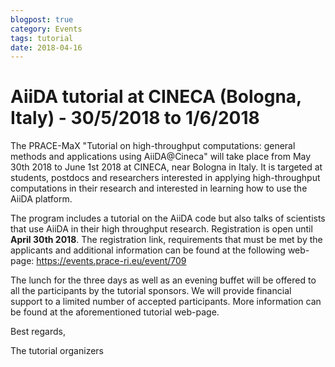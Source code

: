 ```yaml
---
blogpost: true
category: Events
tags: tutorial
date: 2018-04-16
---
```


# AiiDA tutorial at CINECA (Bologna, Italy) - 30/5/2018 to 1/6/2018

The PRACE-MaX "Tutorial on high-throughput computations: general methods and applications using AiiDA@Cineca" will take place from May 30th 2018 to June 1st 2018 at CINECA, near Bologna in Italy. It is targeted at students, postdocs and researchers interested in applying high-throughput computations in their research and interested in learning how to use the AiiDA platform.

The program includes a tutorial on the AiiDA code but also talks of scientists that use AiiDA in their high throughput research. Registration is open until **April 30th 2018**. The registration link, requirements that must be met by the applicants and additional information can be found at the following web-page: <https://events.prace-ri.eu/event/709>

The lunch for the three days as well as an evening buffet will be offered to all the participants by the tutorial sponsors. We will provide financial support to a limited number of accepted participants. More information can be found at the aforementioned tutorial web-page.

Best regards,

The tutorial organizers
